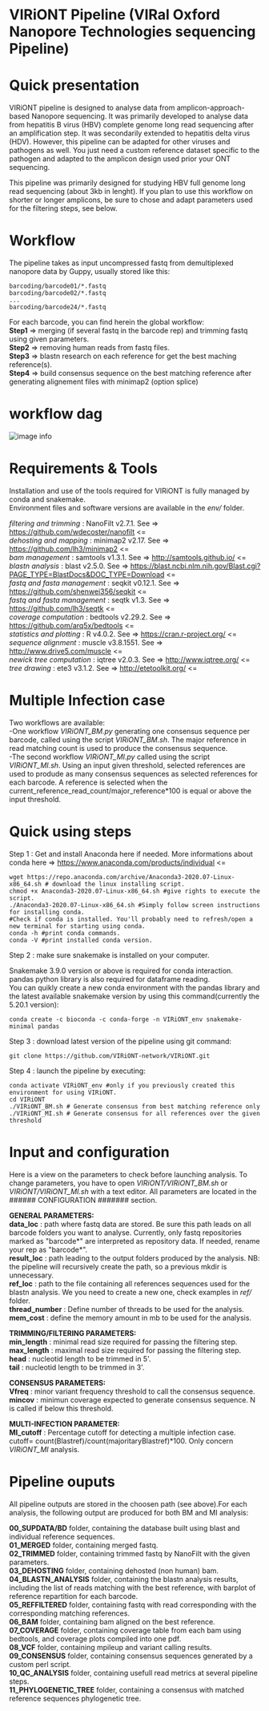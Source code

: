 # VIRiONT Pipeline (VIRal Oxford Nanopore Technologies sequencing Pipeline)

# Quick presentation

VIRiONT pipeline is designed to analyse data from amplicon-approach-based Nanopore sequencing. It was primarily developed to analyse data from hepatitis B virus (HBV) complete genome long read sequencing after an amplification step. It was secondarily extended to hepatitis delta virus (HDV). However, this pipeline can be adapted for other viruses and pathogens as well. You just need a custom reference dataset specific to the pathogen and adapted to the amplicon design used prior your ONT sequencing.

This pipeline was primarily designed for studying HBV full genome long read sequencing (about 3kb in lenght). If you plan to use this workflow on shorter or longer amplicons, be sure to chose and adapt parameters used for the filtering steps, see below.

# Workflow

The pipeline takes as input uncompressed fastq from demultiplexed nanopore data by Guppy, usually stored like this:  
```
barcoding/barcode01/*.fastq
barcoding/barcode02/*.fastq
...
barcoding/barcode24/*.fastq
``` 
For each barcode, you can find herein the global workflow:  
**Step1** => merging (if several fastq in the barcode rep) and trimming fastq using given parameters.  
**Step2** => removing human reads from fastq files.  
**Step3** => blastn research on each reference for get the best maching reference(s).     
**Step4** => build consensus sequence on the best matching reference after generating alignement files with minimap2 (option splice)    

# workflow dag

![image info](./documents/workflow.png)

# Requirements & Tools

Installation and use of the tools required for VIRiONT is fully managed by conda and snakemake.  
Environment files and software versions are available in the *env/* folder.  

*filtering and trimming* : NanoFilt v2.7.1. See => https://github.com/wdecoster/nanofilt <=  
*dehosting and mapping* : minimap2 v2.17. See => https://github.com/lh3/minimap2 <=  
*bam management* : samtools v1.3.1. See => http://samtools.github.io/ <=  
*blastn analysis* : blast v2.5.0. See => https://blast.ncbi.nlm.nih.gov/Blast.cgi?PAGE_TYPE=BlastDocs&DOC_TYPE=Download <=  
*fastq and fasta management* : seqkit v0.12.1. See => https://github.com/shenwei356/seqkit <=  
*fastq and fasta management* : seqtk v1.3. See => https://github.com/lh3/seqtk <=   
*coverage computation* : bedtools v2.29.2. See => https://github.com/arq5x/bedtools <=   
*statistics and plotting* : R v4.0.2. See => https://cran.r-project.org/ <=  
*sequence alignment* : muscle v3.8.1551. See => http://www.drive5.com/muscle <=  
*newick tree computation* : iqtree v2.0.3. See => http://www.iqtree.org/ <=  
*tree drawing* : ete3 v3.1.2. See => http://etetoolkit.org/ <=  

# Multiple Infection case

Two workflows are available:  
-One workflow *VIRiONT_BM.py* generating one consensus sequence per barcode, called using the script *VIRiONT_BM.sh*. The major reference in read matching count is used to produce the consensus sequence.  
-The second workflow *VIRiONT_MI.py* called using the script *VIRiONT_MI.sh*. Using an input given threshold, selected references are used to produde as many consensus sequences as selected references for each barcode. A reference is selected when the current_reference_read_count/major_reference*100 is equal or above the input threshold.

# Quick using steps

Step 1 : Get and install Anaconda here if needed. More informations about conda here => https://www.anaconda.com/products/individual <=  
```
wget https://repo.anaconda.com/archive/Anaconda3-2020.07-Linux-x86_64.sh # download the linux installing script.
chmod +x Anaconda3-2020.07-Linux-x86_64.sh #give rights to execute the script.
./Anaconda3-2020.07-Linux-x86_64.sh #Simply follow screen instructions for installing conda.
#Check if conda is installed. You'll probably need to refresh/open a new terminal for starting using conda.
conda -h #print conda commands.
conda -V #print installed conda version.
```
Step 2 : make sure snakemake is installed on your computer.  

Snakemake 3.9.0 version or above is required for conda interaction.  
pandas python library is also required for dataframe reading.  
You can quikly create a new conda environment with the pandas library and the latest available snakemake version by using this command(currently the 5.20.1 version):  
```
conda create -c bioconda -c conda-forge -n VIRiONT_env snakemake-minimal pandas
```
Step 3 : download latest version of the pipeline using git command:  
```
git clone https://github.com/VIRiONT-network/VIRiONT.git
```
Step 4 : launch the pipeline by executing:  
```
conda activate VIRiONT_env #only if you previously created this environment for using VIRiONT.
cd VIRiONT
./VIRiONT_BM.sh # Generate consensus from best matching reference only 
./VIRiONT_MI.sh # Generate consensus for all references over the given threshold
```

# Input and configuration

Here is a view on the parameters to check before launching analysis. To change parameters, you have to open *VIRiONT/VIRiONT_BM.sh* or *VIRiONT/VIRiONT_MI.sh* with a text editor. All parameters are located in the ###### CONFIGURATION ####### section.  

**GENERAL PARAMETERS:**  
**data_loc** : path where fastq data are stored. Be sure this path leads on all barcode folders you want to analyse. Currently, only fastq repositories marked as "barcode*" are interpreted as repository data. If needed, rename your rep as "barcode*".  
**result_loc** : path leading to the output folders produced by the analysis. NB: the pipeline will recursively create the path, so a previous mkdir is unnecessary.  
**ref_loc** : path to the file containing all references sequences used for the blastn analysis. We you need to create a new one, check examples in *ref/* folder.  
**thread_number** : Define number of threads to be used for the analysis.  
**mem_cost** : define the memory amount in mb to be used for the analysis.  

**TRIMMING/FILTERING PARAMETERS:**  
**min_length** : minimal read size required for passing the filtering step.  
**max_length** : maximal read size required for passing the filtering step.  
**head** : nucleotid length to be trimmed in 5'.  
**tail** : nucleotid length to be trimmed in 3'.  

**CONSENSUS PARAMETERS:**   
**Vfreq** : minor variant frequency threshold to call the consensus sequence.  
**mincov** : minimun coverage expected to generate consensus sequence. N is called if below this threshold.  

**MULTI-INFECTION PARAMETER:**  
**MI_cutoff** : Percentage cutoff for detecting a multiple infection case. cutoff= count(Blastref)/count(majoritaryBlastref)*100. Only concern *VIRiONT_MI* analysis.  

# Pipeline ouputs

All pipeline outputs are stored in the choosen path (see above).For each analysis, the following output are produced for both BM and MI analysis:  

**00_SUPDATA/BD** folder, containing the database built using blast and individual reference sequences.  
**01_MERGED** folder, containing merged fastq.  
**02_TRIMMED** folder, containing trimmed fastq by NanoFilt with the given parameters.  
**03_DEHOSTING** folder, containing dehosted (non human) bam.  
**04_BLASTN_ANALYSIS** folder, containing the blastn analysis results, including the list of reads matching with the best reference, with barplot of reference repartition for each barcode.  
**05_REFFILTERED** folder, containing fastq with read corresponding with the corresponding matching references.   
**06_BAM** folder, containing bam aligned on the best reference.  
**07_COVERAGE** folder, containing coverage table from each bam using bedtools, and coverage plots compiled into one pdf.  
**08_VCF** folder, containing mpileup and variant calling results.  
**09_CONSENSUS** folder, containing consensus sequences generated by a custom perl script.  
**10_QC_ANALYSIS** folder, containing usefull read metrics at several pipeline steps.  
**11_PHYLOGENETIC_TREE** folder, containing a consensus with matched reference sequences phylogenetic tree.

